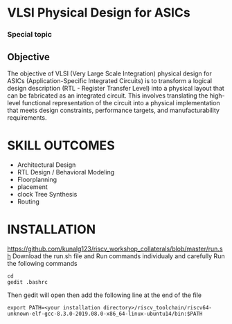 # VLSI Physical Design for ASICs 

### Special topic 
## Objective
The objective of VLSI (Very Large Scale Integration) physical design for ASICs (Application-Specific Integrated Circuits) is to transform a logical design description (RTL - Register Transfer Level) into a physical layout that can be fabricated as an integrated circuit. This involves translating the high-level functional representation of the circuit into a physical implementation that meets design constraints, performance targets, and manufacturability requirements.

# SKILL OUTCOMES
+ Architectural Design
+ RTL Design / Behavioral Modeling
+ Floorplanning
+ placement
+ clock Tree Synthesis
+ Routing

# INSTALLATION
https://github.com/kunalg123/riscv_workshop_collaterals/blob/master/run.sh
Download the run.sh file and Run commands individualy and carefully 
Run the following commands
```
cd
gedit .bashrc
```
Then gedit will open then add the following line at the end of the file 
```
export PATH=<your installation directory>/riscv_toolchain/riscv64-unknown-elf-gcc-8.3.0-2019.08.0-x86_64-linux-ubuntu14/bin:$PATH
```

